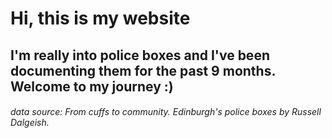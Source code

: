 # Hi, this is my website
## I'm really into police boxes and I've been documenting them for the past 9 months. Welcome to my journey :) 

###### data source: From cuffs to community. Edinburgh's police boxes by Russell Dalgeish. 
